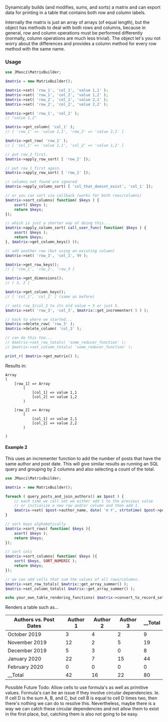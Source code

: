 Dynamically builds (and modifies, sums, and sorts) a matrix and can export data for printing in a table that contains both row and column labels.

Internally the matrix is just an array of arrays (of equal length), but the object has methods to deal with both
rows and columns, because in general, row and column operations must be performed differently (normally, column
operations are much less trivial). The object let's you not worry about the differences and provides a column
method for every row method with the same name.

### Usage

```php
use JMasci\MatrixBuilder;

$matrix = new MatrixBuilder();

$matrix->set( 'row_1', 'col_1', 'value 1,1' );
$matrix->set( 'row_1', 'col_2', 'value 1,2' );
$matrix->set( 'row_2', 'col_1', 'value 2,1' );
$matrix->set( 'row_2', 'col_2', 'value 2,2' );

$matrix->get( 'row_1', 'col_2' );
// "value 1,2"

$matrix->get_column( 'col_1' );
// [ 'row_1' => 'value 1,1', 'row_2' => 'value 2,1' ]

$matrix->get_row( 'row_1' );
// [ 'col_1' => 'value 1,1', 'col_2' => 'value 1,2' ]

// put row_2 first.
$matrix->apply_row_sort( [ 'row_2' ]);

// put row_1 first again.
$matrix->apply_row_sort( [ 'row_1' ]);

// columns not found are ignored
$matrix->apply_column_sort( [ 'col_that_doesnt_exist', 'col_1' ]);

// or you can sort via callback (works for both rows/columns)
$matrix->sort_columns( function( $keys ) {
    asort( $keys );
    return $keys;
});

// which is just a shorter way of doing this...
$matrix->apply_column_sort( call_user_func( function( $keys ) {    
    asort( $keys );
    return $keys;
}, $matrix->get_column_keys() ));

// add another row (but using an existing column)
$matrix->set( 'row_3', 'col_1', 99 );

$matrix->get_row_keys(); 
// [ 'row_1', 'row_2', 'row_3 ]

$matrix->get_dimensions();
// [ 3, 2 ]

$matrix->get_column_keys(); 
// [ 'col_1', 'col_2' ] (same as before)

// sets row_3/col_3 to its old value + 5 or just 5.
$matrix->set( 'row_3', 'col_3', $matrix::get_incrementer( 5 ) );

// back to where we started...
$matrix->delete_row( 'row_3' );
$matrix->delete_column( 'col_3' );

// can do this too...
// $matrix->set_row_totals( 'some_reducer_function' );
// $matrix->set_column_totals( 'some_reducer_function' );

print_r( $matrix->get_matrix() );
```

Results in:

```
Array
(
    [row_1] => Array
        (
            [col_1] => value 1,1
            [col_2] => value 1,2
        )

    [row_2] => Array
        (
            [col_1] => value 2,1
            [col_2] => value 2,2
        )

)
```

#### Example 2

This uses an incrementer function to add the number of posts that have the same author and post date. This 
will give similar results as running an SQL query and grouping by 2 columns and also selecting a count of 
the total.

```php
use JMasci\MatrixBuilder;

$matrix = new MatrixBuilder();

foreach ( query_posts_and_join_authors() as $post ) {
    // each time we call set we either add 1 to the previous value 
    // or initialize a new row and/or column and then add 1.
    $matrix->set( $post->author_name, date( 'm Y', strtotime( $post->post_date ) ), $matrix::get_incrementer(1));
}

// sort keys alphabetically
$matrix->sort_rows( function( $keys ){
    asort( $keys );
    return $keys;
});

// sort cols
$matrix->sort_columns( function( $keys ){
    sort( $keys, SORT_NUMERIC );
    return $keys;
});

// we can add cells that sum the values of all rows/columns.
$matrix->set_row_totals( $matrix::get_array_summer() );
$matrix->set_column_totals( $matrix::get_array_summer() );

echo your_own_table_rendering_functions( $matrix->convert_to_record_set_with_headings( "Authors vs. Post Dates") );
```

Renders a table such as...

| Authors vs. Post Dates | Author 1 | Author 2 | Author 3 | __Total |
|-----------------------|----------|----------|----------|---------|
| October 2019          | 3        | 4        | 2        | 9       |
| November 2019         | 12       | 2        | 5        | 19      |
| December 2019         | 5        | 3        | 0        | 8       |
| January 2020          | 22       | 7        | 15       | 44      |
| February 2020         | 0        | 0        | 0        | 0       |
| __Total               | 42       | 16       | 22       | 80      |

Possible Future Todo: Allow cells to use formula's as well as primitive values. Formula's can be
an issue if they involve circular dependencies. Ie. If cell D is the sum A, B, and C, but cell B 
is equal to cell D times two, then there's nothing we can do to resolve this.
Nevertheless, maybe there is a way we can catch these circular dependencies and not allow them to exist
in the first place, but, catching them is also not going to be easy.  